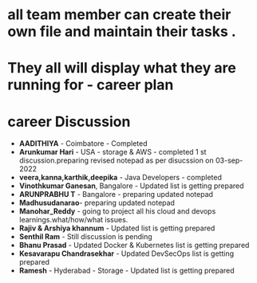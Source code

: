 # all team member can create their own file and maintain their tasks .

# They all will display what they are running for - career plan


# career Discussion



- **AADITHIYA** - Coimbatore - Completed
- **Arunkumar Hari** - USA - storage & AWS - completed 1 st discussion.preparing revised notepad as per disucssion on 03-sep-2022
- **veera,kanna,karthik,deepika** - Java Developers - completed
- **Vinothkumar Ganesan**, Bangalore  - Updated list is getting prepared
- **ARUNPRABHU T** - Bangalore - preparing updated notepad
- **Madhusudanarao**- preparing updated notepad
- **Manohar_Reddy** - going to project all his cloud and devops learnings.what/how/what issues.
- **Rajiv & Arshiya khannum** - Updated list is getting prepared
- **Senthil Ram** - Still discussion is pending
- **Bhanu Prasad** - Updated Docker & Kubernetes list is getting prepared
- **Kesavarapu Chandrasekhar** - Updated DevSecOps list is getting prepared
- **Ramesh** - Hyderabad - Storage - Updated list is getting prepared
